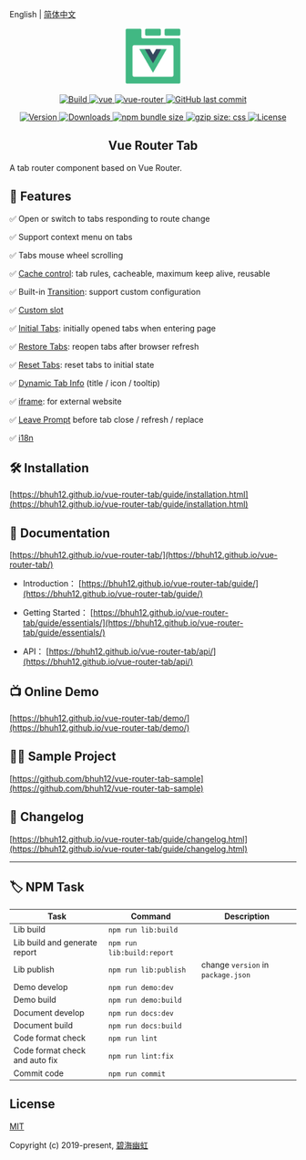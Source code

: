 English | [简体中文](README.zh.md)

<p align="center">
  <a href="https://bhuh12.github.io/vue-router-tab/" target="_blank" rel="noopener noreferrer">
    <img width="100" src="public/img/logo.png" alt="vue-router-tab logo">
  </a>
</p>

<p align="center">
  <a target="_blank" href="https://www.travis-ci.org/bhuh12/vue-router-tab">
    <img src="https://www.travis-ci.org/bhuh12/vue-router-tab.svg" alt="Build">
  </a>

  <a href="https://github.com/vuejs/vue">
    <img src="https://img.shields.io/badge/vue-2.5.22-brightgreen.svg" alt="vue">
  </a>

  <a href="https://github.com/vuejs/vue-router">
    <img src="https://img.shields.io/badge/vue--router-3.0.1-brightgreen.svg" alt="vue-router">
  </a>

  <a target="_blank" href="https://github.com/bhuh12/vue-router-tab">
    <img alt="GitHub last commit" src="https://img.shields.io/github/last-commit/bhuh12/vue-router-tab.svg">
  </a>
</p>

<p align="center">
  <a target="_blank" href="https://www.npmjs.com/package/vue-router-tab">
    <img src="https://img.shields.io/npm/v/vue-router-tab.svg" alt="Version">
  </a>

  <a target="_blank" href="https://npmcharts.com/compare/vue-router-tab?minimal=true">
    <img src="https://img.shields.io/npm/dm/vue-router-tab.svg" alt="Downloads">
  </a>

  <a target="_blank" href="https://www.npmjs.com/package/vue-router-tab">
    <img alt="npm bundle size" src="https://img.shields.io/bundlephobia/minzip/vue-router-tab.svg?label=gzip:JS">
  </a>

  <a target="_blank" href="https://www.npmjs.com/package/vue-router-tab">
    <img alt="gzip size: css" src="http://img.badgesize.io/https://unpkg.com/vue-router-tab/dist/lib/vue-router-tab.css?compression=gzip&label=gzip:CSS">
  </a>
  
  <a target="_blank" href="https://github.com/bhuh12/vue-router-tab/blob/master/LICENSE">
    <img src="https://img.shields.io/npm/l/vue-router-tab.svg" alt="License">
  </a>
</p>

<h2 align="center">Vue Router Tab</h2>

A tab router component based on Vue Router.

## 📌 Features

✅ Open or switch to tabs responding to route change

✅ Support context menu on tabs

✅ Tabs mouse wheel scrolling

✅ [Cache control](https://bhuh12.github.io/vue-router-tab/guide/essentials/cache.html): tab rules, cacheable, maximum keep alive, reusable

✅ Built-in [Transition](https://bhuh12.github.io/vue-router-tab/guide/advanced/transition.html): support custom configuration

✅ [Custom slot](https://bhuh12.github.io/vue-router-tab/guide/advanced/slot.html)

✅ [Initial Tabs](https://bhuh12.github.io/vue-router-tab/guide/advanced/initial-tabs.html): initially opened tabs when entering page

✅ [Restore Tabs](https://bhuh12.github.io/vue-router-tab/guide/advanced/restore.html): reopen tabs after browser refresh

✅ [Reset Tabs](https://bhuh12.github.io/vue-router-tab/guide/essentials/operate.html#%E9%87%8D%E7%BD%AE%E9%A1%B5%E7%AD%BE): reset tabs to initial state

✅ [Dynamic Tab Info](https://bhuh12.github.io/vue-router-tab/guide/advanced/dynamic-tab-info.html) (title / icon / tooltip)

✅ [iframe](https://bhuh12.github.io/vue-router-tab/guide/essentials/iframe.html): for external website

✅ [Leave Prompt](https://bhuh12.github.io/vue-router-tab/guide/advanced/page-leave.html) before tab close / refresh / replace

✅ [i18n](https://bhuh12.github.io/vue-router-tab/guide/essentials/i18n.html)

## 🛠 Installation

[https://bhuh12.github.io/vue-router-tab/guide/installation.html](https://bhuh12.github.io/vue-router-tab/guide/installation.html)

## 📝 Documentation

[https://bhuh12.github.io/vue-router-tab/](https://bhuh12.github.io/vue-router-tab/)

- Introduction：
  [https://bhuh12.github.io/vue-router-tab/guide/](https://bhuh12.github.io/vue-router-tab/guide/)

- Getting Started：
  [https://bhuh12.github.io/vue-router-tab/guide/essentials/](https://bhuh12.github.io/vue-router-tab/guide/essentials/)

- API：
  [https://bhuh12.github.io/vue-router-tab/api/](https://bhuh12.github.io/vue-router-tab/api/)

## 📺 Online Demo

[https://bhuh12.github.io/vue-router-tab/demo/](https://bhuh12.github.io/vue-router-tab/demo/)

## 👨‍💻 Sample Project

[https://github.com/bhuh12/vue-router-tab-sample](https://github.com/bhuh12/vue-router-tab-sample)

## 📃 Changelog

[https://bhuh12.github.io/vue-router-tab/guide/changelog.html](https://bhuh12.github.io/vue-router-tab/guide/changelog.html)

---

## 🏷 NPM Task

| Task                           | Command                    | Description                        |
| ------------------------------ | -------------------------- | ---------------------------------- |
| Lib build                      | `npm run lib:build`        |
| Lib build and generate report  | `npm run lib:build:report` |
| Lib publish                    | `npm run lib:publish`      | change `version` in `package.json` |
| Demo develop                   | `npm run demo:dev`         |
| Demo build                     | `npm run demo:build`       |
| Document develop               | `npm run docs:dev`         |
| Document build                 | `npm run docs:build`       |
| Code format check              | `npm run lint`             |
| Code format check and auto fix | `npm run lint:fix`         |
| Commit code                    | `npm run commit`           |

## License

[MIT](http://opensource.org/licenses/MIT)

Copyright (c) 2019-present, [碧海幽虹](https://bhuh.net)
